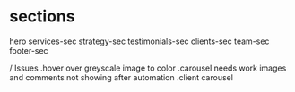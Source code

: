 # sections

hero
services-sec
strategy-sec
testimonials-sec
clients-sec
team-sec
footer-sec

/ Issues
.hover over greyscale image to color
.carousel needs work images and comments not showing after automation
.client carousel
